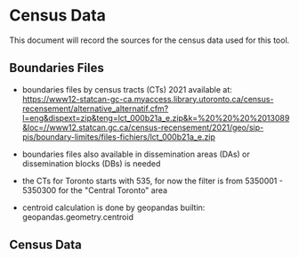 # Census Data
This document will record the sources for the census data used for this tool. 
## Boundaries Files
- boundaries files by census tracts (CTs) 2021 available at: https://www12-statcan-gc-ca.myaccess.library.utoronto.ca/census-recensement/alternative_alternatif.cfm?l=eng&dispext=zip&teng=lct_000b21a_e.zip&k=%20%20%20%2013089&loc=//www12.statcan.gc.ca/census-recensement/2021/geo/sip-pis/boundary-limites/files-fichiers/lct_000b21a_e.zip 

- boundaries files also available in dissemination areas (DAs) or dissemination blocks (DBs) is needed
- the CTs for Toronto starts with 535, for now the filter is from 5350001 - 5350300 for the "Central Toronto" area
- centroid calculation is done by geopandas builtin: geopandas.geometry.centroid

## Census Data